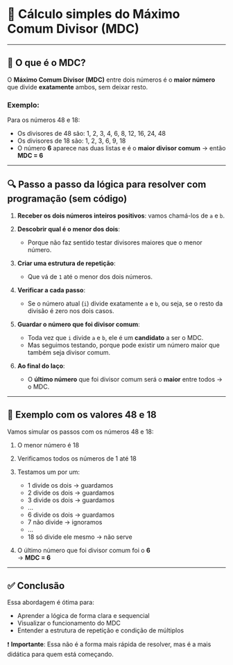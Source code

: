 # 📘 Cálculo simples do Máximo Comum Divisor (MDC)

---

## 🧠 O que é o MDC?

O **Máximo Comum Divisor (MDC)** entre dois números é o **maior número** que divide **exatamente** ambos, sem deixar resto.

### Exemplo:

Para os números 48 e 18:

- Os divisores de 48 são: 1, 2, 3, 4, 6, 8, 12, 16, 24, 48
- Os divisores de 18 são: 1, 2, 3, 6, 9, 18
- O número **6** aparece nas duas listas e é o **maior divisor comum** → então **MDC = 6**

---

## 🔍 Passo a passo da lógica para resolver com programação (sem código)

1. **Receber os dois números inteiros positivos**: vamos chamá-los de `a` e `b`.

2. **Descobrir qual é o menor dos dois**:

   - Porque não faz sentido testar divisores maiores que o menor número.

3. **Criar uma estrutura de repetição**:

   - Que vá de `1` até o menor dos dois números.

4. **Verificar a cada passo**:

   - Se o número atual (`i`) divide exatamente `a` e `b`, ou seja, se o resto da divisão é zero nos dois casos.

5. **Guardar o número que foi divisor comum**:

   - Toda vez que `i` divide `a` e `b`, ele é um **candidato** a ser o MDC.
   - Mas seguimos testando, porque pode existir um número maior que também seja divisor comum.

6. **Ao final do laço**:
   - O **último número** que foi divisor comum será o **maior** entre todos → o MDC.

---

## 🧮 Exemplo com os valores 48 e 18

Vamos simular os passos com os números 48 e 18:

1. O menor número é 18
2. Verificamos todos os números de 1 até 18
3. Testamos um por um:

   - 1 divide os dois → guardamos
   - 2 divide os dois → guardamos
   - 3 divide os dois → guardamos
   - ...
   - 6 divide os dois → guardamos
   - 7 não divide → ignoramos
   - ...
   - 18 só divide ele mesmo → não serve

4. O último número que foi divisor comum foi o **6**  
   → **MDC = 6**

---

## ✅ Conclusão

Essa abordagem é ótima para:

- Aprender a lógica de forma clara e sequencial
- Visualizar o funcionamento do MDC
- Entender a estrutura de repetição e condição de múltiplos

❗ **Importante**: Essa não é a forma mais rápida de resolver, mas é a mais didática para quem está começando.
